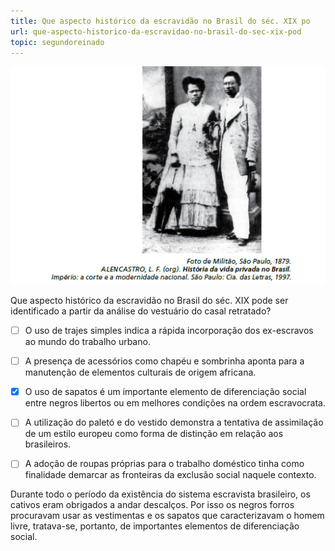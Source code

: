 ```yaml
---
title: Que aspecto histórico da escravidão no Brasil do séc. XIX po
url: que-aspecto-historico-da-escravidao-no-brasil-do-sec-xix-pod
topic: segundoreinado
---
```



![](18e29a58-dd5b-e9a2-1bc8-4b7f6bad12e9.png)

Que aspecto histórico da escravidão no Brasil do séc. XIX pode ser identificado a partir da análise do vestuário do casal retratado?



- [ ] O uso de trajes simples indica a rápida incorporação dos ex-escravos ao mundo do trabalho urbano.
- [ ] A presença de acessórios como chapéu e sombrinha aponta para a manutenção de elementos culturais de origem africana.
- [x] O uso de sapatos é um importante elemento de diferenciação social entre negros libertos ou em melhores condições na ordem escravocrata.
- [ ] A utilização do paletó e do vestido demonstra a tentativa de assimilação de um estilo europeu como forma de distinção em relação aos brasileiros.
- [ ] A adoção de roupas próprias para o trabalho doméstico tinha como finalidade demarcar as fronteiras da exclusão social naquele contexto.


Durante todo o período da existência do sistema escravista brasileiro, os cativos eram obrigados a andar descalços. Por isso os negros forros procuravam usar as vestimentas e os sapatos que caracterizavam o homem livre, tratava-se, portanto, de importantes elementos de diferenciação social.
